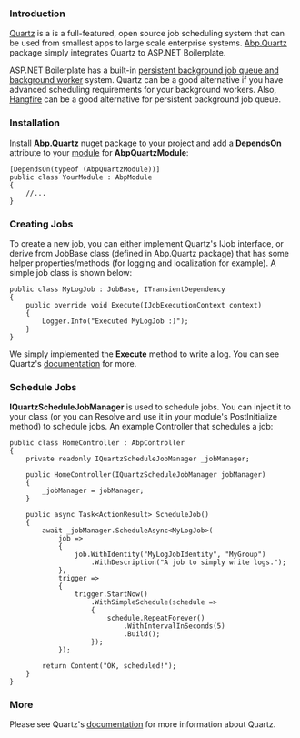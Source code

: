 ### Introduction

[Quartz](http://www.quartz-scheduler.net/) is a is a full-featured, open
source job scheduling system that can be used from smallest apps to
large scale enterprise systems.
[Abp.Quartz](https://www.nuget.org/packages/Abp.Quartz) package simply
integrates Quartz to ASP.NET Boilerplate.

ASP.NET Boilerplate has a built-in [persistent background job queue and
background worker](Background-Jobs-And-Workers.html) system. Quartz can
be a good alternative if you have advanced scheduling requirements for
your background workers. Also, [Hangfire](Hangfire-Integration.html) can
be a good alternative for persistent background job queue.

### Installation

Install [**Abp.Quartz**](https://www.nuget.org/packages/Abp.Quartz)
nuget package to your project and add a **DependsOn** attribute to your
[module](Module-System.html) for **AbpQuartzModule**:

    [DependsOn(typeof (AbpQuartzModule))]
    public class YourModule : AbpModule
    {
        //...
    }

### Creating Jobs

To create a new job, you can either implement Quartz's IJob interface,
or derive from JobBase class (defined in Abp.Quartz package) that has
some helper properties/methods (for logging and localization for
example). A simple job class is shown below:

    public class MyLogJob : JobBase, ITransientDependency
    {
        public override void Execute(IJobExecutionContext context)
        {
            Logger.Info("Executed MyLogJob :)");
        }
    }

We simply implemented the **Execute** method to write a log. You can see
Quartz's [documentation](http://www.quartz-scheduler.net/) for more.

### Schedule Jobs

**IQuartzScheduleJobManager** is used to schedule jobs. You can inject
it to your class (or you can Resolve and use it in your module's
PostInitialize method) to schedule jobs. An example Controller that
schedules a job:

    public class HomeController : AbpController
    {
        private readonly IQuartzScheduleJobManager _jobManager;

        public HomeController(IQuartzScheduleJobManager jobManager)
        {
            _jobManager = jobManager;
        }
            
        public async Task<ActionResult> ScheduleJob()
        {
            await _jobManager.ScheduleAsync<MyLogJob>(
                job =>
                {
                    job.WithIdentity("MyLogJobIdentity", "MyGroup")
                        .WithDescription("A job to simply write logs.");
                },
                trigger =>
                {
                    trigger.StartNow()
                        .WithSimpleSchedule(schedule =>
                        {
                            schedule.RepeatForever()
                                .WithIntervalInSeconds(5)
                                .Build();
                        });
                });

            return Content("OK, scheduled!");
        }
    }   

### More

Please see Quartz's [documentation](http://www.quartz-scheduler.net/)
for more information about Quartz.
